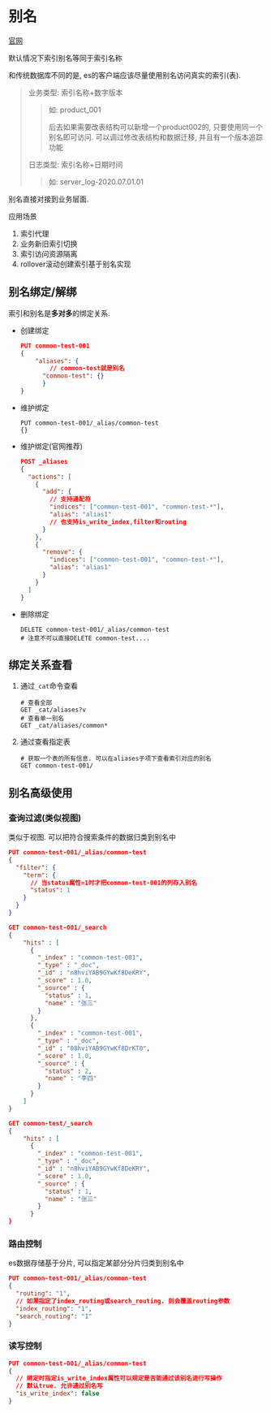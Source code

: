# 别名

[官网](https://www.elastic.co/guide/en/elasticsearch/reference/current/aliases.html)

默认情况下索引别名等同于索引名称

和传统数据库不同的是, es的客户端应该尽量使用别名访问真实的索引(表). 

> 业务类型: 索引名称+数字版本
>
> > 如: product_001
> >
> > 后去如果需要改表结构可以新增一个product002的, 只要使用同一个别名即可访问. 可以调过修改表结构和数据迁移, 并且有一个版本追踪功能
>
> 日志类型: 索引名称+日期时间
>
> > 如: server_log-2020.07.01.01

别名直接对接到业务层面. 



应用场景

1. 索引代理
2. 业务新旧索引切换
3. 索引访问资源隔离
4. rollover滚动创建索引基于别名实现



## 别名绑定/解绑

索引和别名是**多对多**的绑定关系. 

* 创建绑定

  ```json
  PUT common-test-001
  {
      "aliases": {
          // common-test就是别名
      	"common-test": {}
    	}
  }
  ```

* 维护绑定

  ```shell
  PUT common-test-001/_alias/common-test
  {}
  ```

* 维护绑定(官网推荐)

  ```json
  POST _aliases
  {
    "actions": [
      {
        "add": {
          // 支持通配符
          "indices": ["common-test-001", "common-test-*"],
          "alias": "alias1"
          // 也支持is_write_index,filter和routing
        }
      },
      {
        "remove": {
          "indices": ["common-test-001", "common-test-*"],
          "alias": "alias1"
        }
      }
    ]
  }
  ```

* 删除绑定

  ```shell
  DELETE common-test-001/_alias/common-test
  # 注意不可以直接DELETE common-test....
  ```



## 绑定关系查看

1. 通过`_cat`命令查看

   ```shell
   # 查看全部
   GET _cat/aliases?v
   # 查看单一别名
   GET _cat/aliases/common*
   ```

2. 通过查看指定表

   ```shell
   # 获取一个表的所有信息. 可以在aliases子项下查看索引对应的别名
   GET common-test-001/
   ```

   

## 别名高级使用

### 查询过滤(类似视图)

类似于视图. 可以把符合搜索条件的数据归类到别名中

```json
PUT common-test-001/_alias/common-test
{
  "filter": {
    "term": {
      // 当status属性=1时才把common-test-001的列存入别名
      "status": 1
    }
  }
}

GET common-test-001/_search
{
    "hits" : [
      {
        "_index" : "common-test-001",
        "_type" : "_doc",
        "_id" : "n8hviYAB9GYwKf8DeKRY",
        "_score" : 1.0,
        "_source" : {
          "status" : 1,
          "name" : "张三"
        }
      },
      {
        "_index" : "common-test-001",
        "_type" : "_doc",
        "_id" : "08hviYAB9GYwKf8DrKT0",
        "_score" : 1.0,
        "_source" : {
          "status" : 2,
          "name" : "李四"
        }
      }
    ]
}

GET common-test/_search
{
    "hits" : [
      {
        "_index" : "common-test-001",
        "_type" : "_doc",
        "_id" : "n8hviYAB9GYwKf8DeKRY",
        "_score" : 1.0,
        "_source" : {
          "status" : 1,
          "name" : "张三"
        }
      }
}
```



### 路由控制

es数据存储基于分片, 可以指定某部分分片归类到别名中

```json
PUT common-test-001/_alias/common-test
{
  "routing": "1",
  // 如果指定了index_routing或search_routing. 则会覆盖routing参数
  "index_routing": "1",
  "search_routing": "1"
}
```



### 读写控制

```json
PUT common-test-001/_alias/common-test
{
  // 绑定时指定is_write_index属性可以规定是否能通过该别名进行写操作
  // 默认true. 允许通过别名写
  "is_write_index": false
}
```



